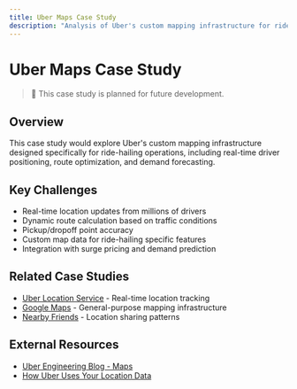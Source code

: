 ```yaml
---
title: Uber Maps Case Study
description: "Analysis of Uber's custom mapping infrastructure for ride-hailing"
---
```


# Uber Maps Case Study

> 🚧 This case study is planned for future development.

## Overview
This case study would explore Uber's custom mapping infrastructure designed specifically for ride-hailing operations, including real-time driver positioning, route optimization, and demand forecasting.

## Key Challenges
- Real-time location updates from millions of drivers
- Dynamic route calculation based on traffic conditions
- Pickup/dropoff point accuracy
- Custom map data for ride-hailing specific features
- Integration with surge pricing and demand prediction

## Related Case Studies
- [Uber Location Service](./uber-location.md) - Real-time location tracking
- [Google Maps](./google-maps.md) - General-purpose mapping infrastructure
- [Nearby Friends](./nearby-friends.md) - Location sharing patterns

## External Resources
- [Uber Engineering Blog - Maps](https://www.uber.com/blog/engineering/maps/)
- [How Uber Uses Your Location Data](https://www.uber.com/blog/location-data/)